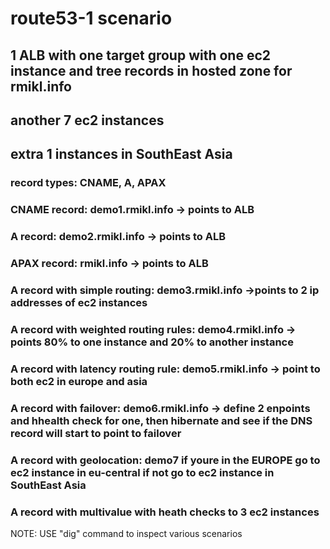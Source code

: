 # route53-1 scenario

## 1 ALB with one target group with one ec2 instance and tree records in hosted zone for rmikl.info 
## another 7 ec2 instances
## extra 1 instances in SouthEast Asia 

### record types: CNAME, A, APAX
### CNAME record: demo1.rmikl.info -> points to ALB
### A record: demo2.rmikl.info -> points to ALB
### APAX record: rmikl.info -> points to ALB
### A record with simple routing: demo3.rmikl.info ->points to 2 ip addresses of ec2 instances
### A record with weighted routing rules: demo4.rmikl.info -> points 80% to one instance and 20% to another instance
### A record with latency routing rule: demo5.rmikl.info -> point to both ec2 in europe and asia
### A record with failover: demo6.rmikl.info -> define 2 enpoints and hhealth check for one, then hibernate and see if the DNS record will start to point to failover
### A record with geolocation: demo7 if youre in the EUROPE go to ec2 instance in eu-central if not go to ec2 instance in SouthEast Asia 
### A record with multivalue with heath checks to 3 ec2 instances  

NOTE: USE "dig" command to inspect various scenarios 